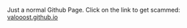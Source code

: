 Just a normal Github Page. Click on the link to get scammed:
[valooost.github.io](https://valooost.github.io)
